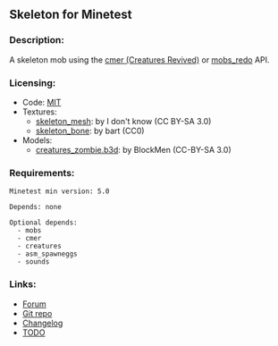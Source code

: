 ## Skeleton for Minetest

### Description:

A skeleton mob using the [cmer (Creatures Revived)](https://forum.minetest.net/viewtopic.php?t=26684) or [mobs_redo](https://content.minetest.net/packages/TenPlus1/mobs/) API.

### Licensing:

- Code: [MIT](LICENSE.txt)
- Textures:
	- [skeleton_mesh](http://minetest.fensta.bplaced.net/#id=1141): by I don't know (CC BY-SA 3.0)
	- [skeleton_bone](https://opengameart.org/node/3755): by bart (CC0)
- Models:
	- [creatures_zombie.b3d](https://github.com/BlockMen/cme): by BlockMen (CC-BY-SA 3.0)

### Requirements:

```
Minetest min version: 5.0

Depends: none

Optional depends:
  - mobs
  - cmer
  - creatures
  - asm_spawneggs
  - sounds
```

### Links:

- [Forum](https://forum.minetest.net/viewtopic.php?t=27168)
- [Git repo](https://github.com/AntumMT/mod-skeleton)
- [Changelog](changelog.txt)
- [TODO](TODO.txt)
